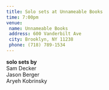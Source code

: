 ```yaml
---
title: Solo sets at Unnameable Books
time: 7:00pm
venue:
 name: Unnameable Books
 address: 600 Vanderbilt Ave
 city: Brooklyn, NY 11238
 phone: (718) 789-1534
---
```

**solo sets by**  
Sam Decker  
Jason Berger  
Aryeh Kobrinsky
